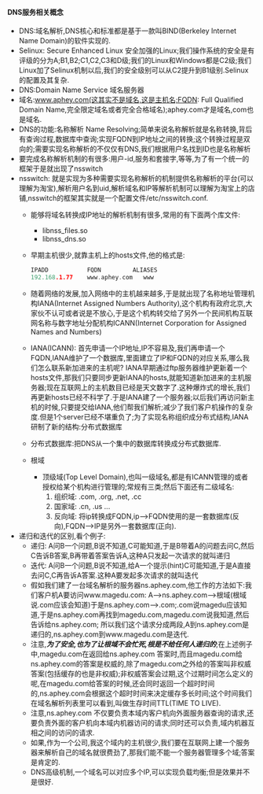 #### DNS服务相关概念
- DNS:域名解析,DNS核心和标准都是基于一款叫BIND(Berkeley Internet Name Domain)的软件实现的.
- Selinux: Secure Enhanced Linux 安全加强的Linux;我们操作系统的安全是有评级的分为A;B1,B2;C1,C2,C3和D级;我们的Linux和Windows都是C2级;我们Linux加了Selinux机制以后,我们的安全级别可以从C2提升到B1级别.Selinux的配置及其复杂.
- DNS:Domain Name Service 域名服务器
- 域名:www.aphey.com(这其实不是域名,这是主机名;FQDN: Full Qualified Domain Name,完全限定域名或者完全合格域名);aphey.com才是域名,com也是域名.
- DNS的功能:名称解析 Name Resolving;简单来说名称解析就是名称转换,背后有查询过程,数据库中查询;实现FQDN到IP地址之间的转换;这个转换过程是双向的;需要实现名称解析的不仅仅有DNS,我们根据用户名找到ID也是名称解析
- 要完成名称解析机制的有很多:用户-id,服务和套接字,等等,为了有一个统一的框架于是就出现了nsswitch
- nsswitch: 就是实现为多种需要实现名称解析的机制提供名称解析的平台(可以理解为淘宝),解析用户名到uid,解析域名和IP等解析机制可以理解为淘宝上的店铺,nsswitch的框架其实就是一个配置文件/etc/nsswitch.conf.
    - 能够将域名转换成IP地址的解析机制有很多,常用的有下面两个库文件:
        - libnss_files.so
        - libnss_dns.so
    - 早期主机很少,就靠主机上的hosts文件,他的格式是:
    
        ```c
        IPADD           FQDN         ALIASES
        192.168.1.77    www.aphey.com   www
        ```
    
    - 随着网络的发展,加入网络中的主机越来越多,于是就出现了名称地址管理机构IANA(Internet Assigned Numbers Authority),这个机构有政府北京,大家伙不认可或者说是不放心,于是这个机构转交给了另外一个民间机构互联网名称与数字地址分配机构ICANN(Internet Corporation for Assigned Names and Numbers)
    - IANA(ICANN): 首先申请一个IP地址,IP不容易及,我们再申请一个FQDN,IANA维护了一个数据库,里面建立了IP和FQDN的对应关系,哪么我们怎么联系新加进来的主机呢? IANA早期通过ftp服务器维护更新着一个hosts文件,那我们只要同步更新IANA的hosts,就能知道新加进来的主机服务器;现在互联网上的主机数目已经是天文数字了.这种爆炸式的增长,我们再更新hosts已经不科学了.于是IANA建了一个服务器;以后我们再访问新主机的时候,只要提交给IANA,他们帮我们解析;减少了我们客户机操作的复杂度.但是1个server已经不堪重负了;为了实现名称组织成分布式结构,IANA研制了新的结构:分布式数据库
    - 分布式数据库:把DNS从一个集中的数据库转换成分布式数据库.
    - 根域
        - 顶级域(Top Level Domain),也叫一级域名,都是有ICANN管理的或者授权给某个机构进行管理的;常规有三类;然后下面还有二级域名:
            1. 组织域: .com, .org, .net, .cc
            2. 国家域: .cn, .us ...
            3. 反向域: 将ip转换成FQDN,ip-->FQDN使用的是一套数据库(反向),FQDN-->IP是另外一套数据库(正向).
- 递归和迭代的区别,看个例子:
    - 递归: A问B一个问题,B说不知道,C可能知道,于是B带着A的问题去问C,然后C告诉B答案,B再带着答案告诉A,这种A只发起一次请求的就叫递归
    - 迭代: A问B一个问题,B说不知道,给A一个提示(hint)C可能知道,于是A直接去问C,C再告诉A答案.这种A要发起多次请求的就叫迭代
    - 假如我们建了一台域名解析的服务器ns.aphey.com,他工作的方法如下:我们客户机A要访问www.magedu.com: A-->ns.aphey.com-->根域(根域说.com应该会知道)于是ns.aphey.com-->.com;.com说magedu应该知道,于是ns.aphey.com再找到magedu.com,magedu.com说我知道,然后告诉给ns.aphey.com; 所以我们这个请求分成两段,A到ns.aphey.com是递归的,ns.aphey.com到www.magedu.com是迭代.
    - 注意,___为了安全,也为了让根域不会忙死,根是不给任何人递归的___;在上述例子中,magedu.com在返回给ns.aphey.com 答案时,而且magedu.com给ns.aphey.com的答案是权威的,除了magedu.com之外给的答案叫非权威答案(包括缓存的也是非权威);非权威答案会过期,这个过期时间怎么定义的呢,在magedu.com给答案的时候,还会同时返回一个超时时间的,ns.aphey.com会根据这个超时时间来决定缓存多长时间;这个时间我们在域名解析列表里可以看到,叫做生存时间TTL(TIME TO LIVE).
    - 注意,ns.aphey.com 不仅要负责本域内客户机向外面服务器查询的请求,还要负责外面的客户机向本域内机器访问的请求;同时还可以负责,域内机器互相之间的访问的请求.
    - 如果,作为一个公司,我这个域内的主机很少,我们要在互联网上建一个服务器来解析自己的域名就很费劲了,那我们能不能一个服务器管理多个域;答案是肯定的.
    - DNS高级机制,一个域名可以对应多个IP,可以实现负载均衡;但是效果并不是很好.
    
